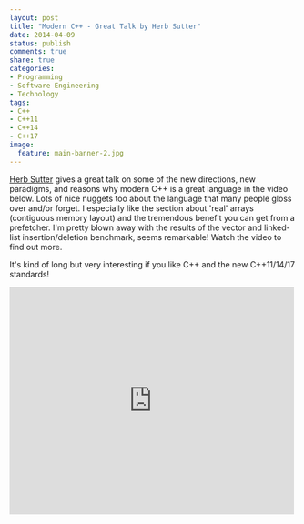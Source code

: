 ```yaml
---
layout: post
title: "Modern C++ - Great Talk by Herb Sutter"
date: 2014-04-09
status: publish
comments: true
share: true
categories:
- Programming
- Software Engineering
- Technology
tags:
- C++
- C++11
- C++14
- C++17
image:
  feature: main-banner-2.jpg
---
```


<a href="http://en.wikipedia.org/wiki/Herb_Sutter" target="_blank">Herb Sutter</a> gives a great talk on some of the new directions, new paradigms, and reasons why modern C++ is a great language in the video below. Lots of nice nuggets too about the language that many people gloss over and/or forget. I especially like the section about 'real' arrays (contiguous memory layout) and the tremendous benefit you can get from a prefetcher. I'm pretty blown away with the results of the vector and linked-list insertion/deletion benchmark, seems remarkable! Watch the video to find out more.

It's kind of long but very interesting if you like C++ and the new C++11/14/17 standards!

<iframe src="http://channel9.msdn.com/Events/Build/2014/2-661/player?h=400&w=500" style="height:400px;width:500px;" allowfullscreen frameborder="0" scrolling="no"></iframe>
